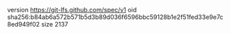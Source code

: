 version https://git-lfs.github.com/spec/v1
oid sha256:b84ab6a572b571b5d3b89d036f6596bbc59128b1e2f51fed33e9e7c8ed949f02
size 2137
